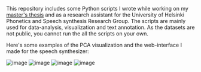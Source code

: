 This repository includes some Python scripts I wrote while working on my [master's thesis](http://urn.fi/URN:NBN:fi:hulib-202206152518) and as a research assistant for the University of Helsinki Phonetics and Speech synthesis Research Group. The scripts are mainly used for data-analysis, visualization and text annotation. As the datasets are not public, you cannot run the all the scripts on your own.

Here's some examples of the PCA visualization and the web-interface I made for the speech synthesizer:

![image](https://user-images.githubusercontent.com/77778762/234274202-8ba3d723-f1a9-427e-ad99-8630c4a68adc.png)
![image](https://user-images.githubusercontent.com/77778762/234274433-7ae67d1e-464d-419a-8325-f9cf89875271.png)
![image](https://user-images.githubusercontent.com/77778762/234274503-64f94a89-1cfe-410c-ac2f-3987e55c3c9b.png)
![image](https://user-images.githubusercontent.com/77778762/234280089-ccbf63b6-acc7-4a6f-8b28-444ce43aa624.png)
